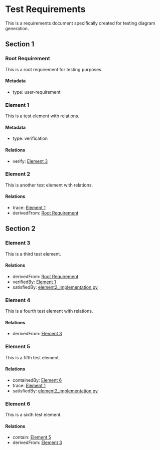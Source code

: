 # Test Requirements

This is a requirements document specifically created for testing diagram generation.

## Section 1

### Root Requirement

This is a root requirement for testing purposes.

#### Metadata
  * type: user-requirement

### Element 1

This is a test element with relations.

#### Metadata
  * type: verification

#### Relations
  * verify: [Element 3](#element-3)

### Element 2

This is another test element with relations.

#### Relations
  * trace: [Element 1](#element-1)
  * derivedFrom: [Root Requirement](#root-requirement)

## Section 2



### Element 3

This is a third test element.

#### Relations
  * derivedFrom: [Root Requirement](#root-requirement)
  * verifiedBy: [Element 1](#element-1)
  * satisfiedBy: [element2_implementation.py](element2_implementation.py)

### Element 4

This is a fourth test element with relations.

#### Relations
  * derivedFrom: [Element 3](#element-3)

### Element 5

This is a fifth test element.

#### Relations
  * containedBy: [Element 6](#element-6)
  * trace: [Element 1](#element-1)
  * satisfiedBy: [element2_implementation.py](element2_implementation.py)  


### Element 6

This is a sixth test element.

#### Relations
  * contain: [Element 5](#element-5)
  * derivedFrom: [Element 3](#element-3)


